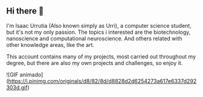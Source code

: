 ## Hi there 👋 

I'm Isaac Urrutia (Also known simply as Urri), a computer science student, but it's not my only passion.
The topics i interested are the biotechnology, nanoscience and computational neuroscience. And others related with other knowledge areas, like the art.

This account contains many of my projects, most carried out throughout my degree, but there are also my own projects and challenges, so enjoy it.

![GIF animado] (https://i.pinimg.com/originals/d8/82/8d/d8828d2d6254273a617e6337d292303d.gif)
